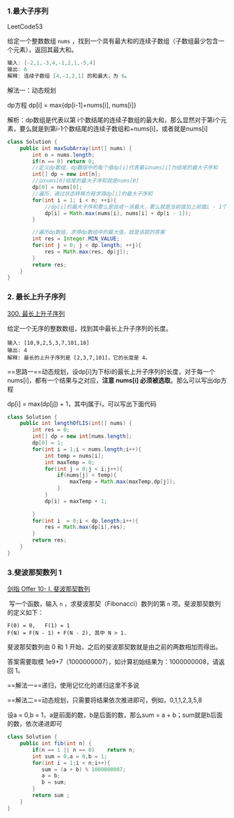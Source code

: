 ### 1.最大子序列

LeetCode53

给定一个整数数组 `nums` ，找到一个具有最大和的连续子数组（子数组最少包含一个元素），返回其最大和。

```java
输入: [-2,1,-3,4,-1,2,1,-5,4]
输出: 6
解释: 连续子数组 [4,-1,2,1] 的和最大，为 6。
```

解法一：动态规划

dp方程 dp[i] = max{dp[i-1]+nums[i], nums[i]}

解析：dp数组是代表以第 i个数结尾的连续子数组的最大和，那么显然对于第i个元素，要么就是到第i-1个数结尾的连续子数组和+nums[i]，或者就是nums[i]

```java
class Solution {
    public int maxSubArray(int[] nums) {
        int n = nums.length;
        if(n == 0) return 0;
        //定义dp数组，dp数组中的每个值dp[i]代表着以nums[i]为结尾的最大子序和
        int[] dp = new int[n];
        //以nums[0]结尾的最大子序和就是nums[0]
        dp[0] = nums[0];
        //遍历，通过状态转移方程求得dp[i]的最大子序和
        for(int i = 1; i < n; ++i){
            //dp[i]的最大子序和要么是自成一派最大，要么就是当前值加上前面i - 1个数的最大子序和
            dp[i] = Math.max(nums[i], nums[i] + dp[i - 1]);
        }

        //遍历dp数组，求得dp数组中的最大值，就是该题的答案
        int res = Integer.MIN_VALUE;
        for(int j = 0; j < dp.length; ++j){
            res = Math.max(res, dp[j]);
        }
        return res;
    }
}
```







### 2. 最长上升子序列

[300. 最长上升子序列](https://leetcode-cn.com/problems/longest-increasing-subsequence/)

给定一个无序的整数数组，找到其中最长上升子序列的长度。

```
输入: [10,9,2,5,3,7,101,18]
输出: 4 
解释: 最长的上升子序列是 [2,3,7,101]，它的长度是 4。
```



==思路一==动态规划，设dp[i]为下标i的最长上升子序列的长度，对于每一个nums[i]，都有一个结果与之对应，**注意 nums[i] 必须被选取**。那么可以写出dp方程

dp[i] = max(dp[j]) + 1，其中j属于i，可以写出下面代码

```java
class Solution {
    public int lengthOfLIS(int[] nums) {
        int res = 0;
        int[] dp = new int[nums.length];
        dp[0] = 1;
        for(int i = 1;i < nums.length;i++){
            int temp = nums[i];
            int maxTemp = 0;
            for(int j = 0;j < i;j++){
                if(nums[j] < temp){
                    maxTemp = Math.max(maxTemp,dp[j]);
                }
            }
            dp[i] = maxTemp + 1;
            
        }
        for(int i  = 0;i < dp.length;i++){
            res = Math.max(dp[i],res);
        }
        return res;
    }
}
```



### 3.斐波那契数列 1

[剑指 Offer 10- I. 斐波那契数列](https://leetcode-cn.com/problems/fei-bo-na-qi-shu-lie-lcof/)

​	写一个函数，输入 `n` ，求斐波那契（Fibonacci）数列的第 `n` 项。斐波那契数列的定义如下：

```
F(0) = 0,   F(1) = 1
F(N) = F(N - 1) + F(N - 2), 其中 N > 1.
```

斐波那契数列由 0 和 1 开始，之后的斐波那契数就是由之前的两数相加而得出。

答案需要取模 1e9+7（1000000007），如计算初始结果为：1000000008，请返回 1。

==解法一==递归，使用记忆化的递归这里不多说

==解法二==动态规划，只需要将结果依次推进即可，例如，0,1,1,2,3,5,8

设a = 0,b = 1，a是前面的数，b是后面的数，那么sum = a + b；sum就是b后面的数，依次递进即可

```java
class Solution {
    public int fib(int n) {
        if(n == 1 || n == 0)    return n;
        int sum = 0,a = 0,b = 1;
        for(int i = 1;i < n;i++){
           sum = (a + b) % 1000000007;
           a = b;
           b = sum;
        }
        return sum ;
    }
}
```

